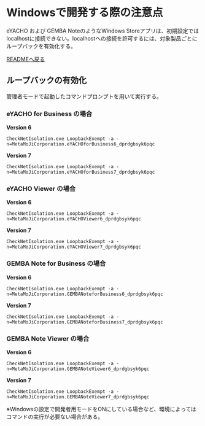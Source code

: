 # Windowsで開発する際の注意点

eYACHO および GEMBA NoteのようなWindows Storeアプリは、初期設定ではlocalhostに接続できない。localhostへの接続を許可するには、対象製品ごとにループバックを有効化する。

[READMEへ戻る](./README.md)

## ループバックの有効化

管理者モードで起動したコマンドプロンプトを用いて実行する。

### eYACHO for Business の場合

**Version 6**  

```batch
CheckNetIsolation.exe LoopbackExempt -a -n=MetaMoJiCorporation.eYACHOforBusiness6_dprdgbsyk6pqc
```

**Version 7**  

```batch
CheckNetIsolation.exe LoopbackExempt -a -n=MetaMoJiCorporation.eYACHOforBusiness7_dprdgbsyk6pqc
```

### eYACHO Viewer の場合

**Version 6**  

```batch
CheckNetIsolation.exe LoopbackExempt -a -n=MetaMoJiCorporation.eYACHOViewer6_dprdgbsyk6pqc
```

**Version 7**  

```batch
CheckNetIsolation.exe LoopbackExempt -a -n=MetaMoJiCorporation.eYACHOViewer7_dprdgbsyk6pqc
```

### GEMBA Note for Business の場合

**Version 6**  

```batch
CheckNetIsolation.exe LoopbackExempt -a -n=MetaMoJiCorporation.GEMBANoteforBusiness6_dprdgbsyk6pqc
```

**Version 7**  

```batch
CheckNetIsolation.exe LoopbackExempt -a -n=MetaMoJiCorporation.GEMBANoteforBusiness7_dprdgbsyk6pqc
```

### GEMBA Note Viewer の場合

**Version 6**  

```batch
CheckNetIsolation.exe LoopbackExempt -a -n=MetaMoJiCorporation.GEMBANoteViewer6_dprdgbsyk6pqc
```

**Version 7**  

```batch
CheckNetIsolation.exe LoopbackExempt -a -n=MetaMoJiCorporation.GEMBANoteViewer7_dprdgbsyk6pqc
```

※Windowsの設定で開発者用モードをONにしている場合など、環境によってはコマンドの実行が必要ない場合がある。
